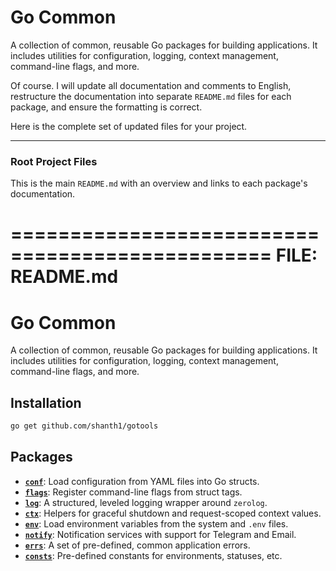 # Go Common

A collection of common, reusable Go packages for building applications. It includes utilities for configuration, logging, context management, command-line flags, and more.

Of course. I will update all documentation and comments to English, restructure the documentation into separate `README.md` files for each package, and ensure the formatting is correct.

Here is the complete set of updated files for your project.

---

### **Root Project Files**

This is the main `README.md` with an overview and links to each package's documentation.

================================================
FILE: README.md
================================================

# Go Common

A collection of common, reusable Go packages for building applications. It includes utilities for configuration, logging, context management, command-line flags, and more.

## Installation

```sh
go get github.com/shanth1/gotools
```

## Packages

- [**`conf`**](./conf/.md): Load configuration from YAML files into Go structs.
- [**`flags`**](./flags/.md): Register command-line flags from struct tags.
- [**`log`**](./log/.md): A structured, leveled logging wrapper around `zerolog`.
- [**`ctx`**](./ctx/.md): Helpers for graceful shutdown and request-scoped context values.
- [**`env`**](./env/.md): Load environment variables from the system and `.env` files.
- [**`notify`**](./notify/.md): Notification services with support for Telegram and Email.
- [**`errs`**](./errs/.md): A set of pre-defined, common application errors.
- [**`consts`**](./consts/.md): Pre-defined constants for environments, statuses, etc.
